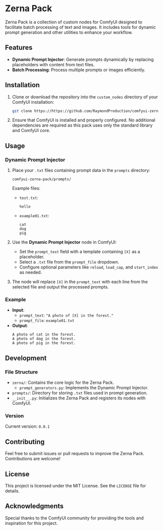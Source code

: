 # Zerna Pack

Zerna Pack is a collection of custom nodes for ComfyUI designed to facilitate batch processing of text and images. It includes tools for dynamic prompt generation and other utilities to enhance your workflow.

## Features

- **Dynamic Prompt Injector**: Generate prompts dynamically by replacing placeholders with content from text files.
- **Batch Processing**: Process multiple prompts or images efficiently.

## Installation

1. Clone or download the repository into the `custom_nodes` directory of your ComfyUI installation:
   ```bash
   git clone https://https://github.com/RaymondProduction/comfyui-zerna-pack.git
   ```
2. Ensure that ComfyUI is installed and properly configured. No additional dependencies are required as this pack uses only the standard library and ComfyUI core.

## Usage

### Dynamic Prompt Injector

1. Place your `.txt` files containing prompt data in the `prompts` directory:
   ```
   comfyui-zerna-pack/prompts/
   ```
   Example files:
   - `test.txt`:
     ```
     hello
     ```
   - `example01.txt`:
     ```
     cat
     dog
     pig
     ```

2. Use the **Dynamic Prompt Injector** node in ComfyUI:
   - Set the `prompt_text` field with a template containing `[X]` as a placeholder.
   - Select a `.txt` file from the `prompt_file` dropdown.
   - Configure optional parameters like `reload`, `load_cap`, and `start_index` as needed.

3. The node will replace `[X]` in the `prompt_text` with each line from the selected file and output the processed prompts.

### Example

- **Input**:
  - `prompt_text`: `"A photo of [X] in the forest."`
  - `prompt_file`: `example01.txt`
- **Output**:
  ```
  A photo of cat in the forest.
  A photo of dog in the forest.
  A photo of pig in the forest.
  ```

## Development

### File Structure

- `zerna/`: Contains the core logic for the Zerna Pack.
  - `prompt_generators.py`: Implements the Dynamic Prompt Injector.
- `prompts/`: Directory for storing `.txt` files used in prompt generation.
- `__init__.py`: Initializes the Zerna Pack and registers its nodes with ComfyUI.

### Version

Current version: `0.0.1`

## Contributing

Feel free to submit issues or pull requests to improve the Zerna Pack. Contributions are welcome!

## License

This project is licensed under the MIT License. See the `LICENSE` file for details.

## Acknowledgments

Special thanks to the ComfyUI community for providing the tools and inspiration for this project.
